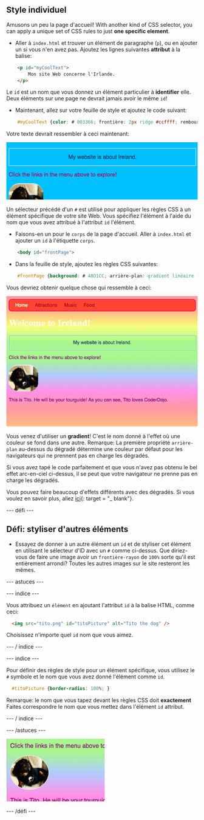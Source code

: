 ## Style individuel

Amusons un peu la page d'accueil! With another kind of CSS selector, you can apply a unique set of CSS rules to just **one specific element**.

+ Aller à `index.html` et trouver un élément de paragraphe (`p`), ou en ajouter un si vous n'en avez pas. Ajoutez les lignes suivantes **attribut** à la balise:

```html
    <p id="myCoolText">
        Mon site Web concerne l'Irlande.
    </p> 
```

Le `id` est un nom que vous donnez un élément particulier à **identifier** elle. Deux éléments sur une page ne devrait jamais avoir le même `id`!

+ Maintenant, allez sur votre feuille de style et ajoutez le code suivant:

```css
    #myCoolText {color: # 003366; frontière: 2px ridge #ccffff; rembourrage: 15px; text-align: centre; }
```

Votre texte devrait ressembler à ceci maintenant:

![Texte avec une couleur différente et une bordure autour](images/paragraphIdStyle.png)

Un sélecteur précédé d'un `#` est utilisé pour appliquer les règles CSS à un élément spécifique de votre site Web. Vous spécifiez l'élément à l'aide du nom que vous avez attribué à l'attribut `id` l'élément.

+ Faisons-en un pour le `corps` de la page d'accueil. Aller à `index.html` et ajouter un `id` à l'étiquette `corps`.

```html
    <body id="frontPage">
```

+ Dans la feuille de style, ajoutez les règles CSS suivantes:

```css
    #frontPage {background: # 48D1CC; arrière-plan: gradient linéaire (# fea3aa, # f8b88b, # faf884, # baed91, # baed91, # b2cefe, # f2a2e8, # fea3aa); }
```

Vous devriez obtenir quelque chose qui ressemble à ceci:

![Fond dégradé arc-en-ciel](images/frontPageIdStyles.png)

Vous venez d'utiliser un **gradient**! C'est le nom donné à l'effet où une couleur se fond dans une autre. Remarque: La première propriété `arrière-plan` au-dessus du dégradé détermine une couleur par défaut pour les navigateurs qui ne prennent pas en charge les dégradés.

Si vous avez tapé le code parfaitement et que vous n'avez pas obtenu le bel effet arc-en-ciel ci-dessus, il se peut que votre navigateur ne prenne pas en charge les dégradés.

Vous pouvez faire beaucoup d'effets différents avec des dégradés. Si vous voulez en savoir plus, allez [ici](http://dojo.soy/html2-css-gradients){: target = "_ blank"}.

\--- défi \---

## Défi: styliser d'autres éléments

+ Essayez de donner à un autre élément un `id` et de styliser cet élément en utilisant le sélecteur d'ID avec un `#` comme ci-dessus. Que diriez-vous de faire une image avoir un `frontière-rayon` de `100%` sorte qu'il est entièrement arrondi? Toutes les autres images sur le site resteront les mêmes. 

\--- astuces \---

\--- indice \---

Vous attribuez un `élément` en ajoutant l'attribut `id` à la balise HTML, comme ceci:

```html
  <img src="tito.png" id="titoPicture" alt="Tito the dog" />        
```

Choisissez n'importe quel `id` nom que vous aimez.

\--- / indice \---

\--- indice \---

Pour définir des règles de style pour un élément spécifique, vous utilisez le `#` symbole et le nom que vous avez donné l'élément comme `id`.

```css
  #titoPicture {border-radius: 100%; }
```

Remarque: le nom que vous tapez devant les règles CSS doit **exactement** Faites correspondre le nom que vous mettez dans l'élément `id` attribut.

\--- / indice \---

\--- /astuces \---

![Une image ronde de Tito avec une bordure blanche](images/titoPictureIdStyle.png)

\--- /défi \---